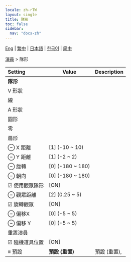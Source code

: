 ```yaml
---
locale: zh-rTW
layout: single
title: 隊形
toc: false
sidebar:
  nav: "docs-zh"
---
```

[Eng](/dancexr/menu/2025.4/actors/formation) | [繁中](/tw/dancexr/menu/2025.4/actors/formation) | [日本語](/jp/dancexr/menu/2025.4/actors/formation) | [한국어](/kr/dancexr/menu/2025.4/actors/formation) | [简中](/zh/dancexr/menu/2025.4/actors/formation)

[演員](../menu#演員) > 隊形



| Setting | Value | Description |
| :--- | --- | :--- |
|<nobr> <b>隊形</b></nobr>|| 
|<nobr> V 形狀</nobr>|| 
|<nobr> 線</nobr>|| 
|<nobr> A 形狀</nobr>|| 
|<nobr> 圓形</nobr>|| 
|<nobr> 零</nobr>|| 
|<nobr> 扇形</nobr>|| 
|<nobr> ⊖ X 距離</nobr>| [1] (-10 ~ 10) | 
|<nobr> ⊖ Y 距離</nobr>| [1] (-2 ~ 2) | 
|<nobr> ⊖ 旋轉</nobr>| [0] (-180 ~ 180) | 
|<nobr> ⊖ 朝向</nobr>| [0] (-180 ~ 180) | 
|<nobr> ☑ 使用觀眾隊形</nobr>| [ON] | 
|<nobr> ⊖ 觀眾距離</nobr>| [2] (0.25 ~ 5) | 
|<nobr> ☑ 旋轉觀眾</nobr>| [ON] | 
|<nobr> ⊖ 偏移X</nobr>| [0] (-5 ~ 5) | 
|<nobr> ⊖ 偏移 Y</nobr>| [0] (-5 ~ 5) | 
|<nobr> 重置演員</nobr>|| 
|<nobr> ☑ 隨機道具位置</nobr>| [ON] | 
|<nobr> ≡ 預設</nobr>| **預設 (重置)** | 預設 (重置),  |
